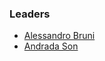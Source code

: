### Leaders
* [Alessandro Bruni](mailto:alessandro.bruni@owasp.org)
* [Andrada Son](mailto:andrada.son@owasp.org)



